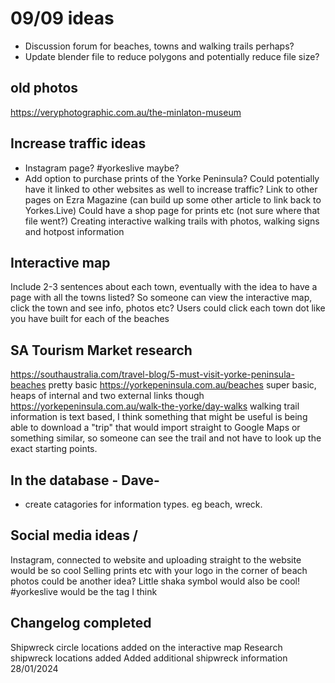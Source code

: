 # 09/09 ideas
- Discussion forum for beaches, towns and walking trails perhaps?
- Update blender file to reduce polygons and potentially reduce file size?

## old photos
https://veryphotographic.com.au/the-minlaton-museum 

## Increase traffic ideas
- Instagram page? #yorkeslive maybe?
- Add option to purchase prints of the Yorke Peninsula? Could potentially have it linked to other websites as well to increase traffic? 
Link to other pages on Ezra Magazine (can build up some other article to link back to Yorkes.Live)
Could have a shop page for prints etc (not sure where that file went?)
Creating interactive walking trails with photos, walking signs and hotpost information

## Interactive map 
Include 2-3 sentences about each town, eventually with the idea to have a page with all the towns listed? So someone can view the interactive map, click the town and see info, photos etc?
Users could click each town dot like you have built for each of the beaches 


## SA Tourism Market research
https://southaustralia.com/travel-blog/5-must-visit-yorke-peninsula-beaches pretty basic
https://yorkepeninsula.com.au/beaches super basic, heaps of internal and two external links though
https://yorkepeninsula.com.au/walk-the-yorke/day-walks walking trail information is text based, I think something that might be useful is being able to download a "trip" that would import straight to Google Maps or something similar, so someone can see the trail and not have to look up the exact starting points.


## In the database - Dave- 
- create catagories for information types. eg beach, wreck.

## Social media ideas /
Instagram, connected to website and uploading straight to the website would be so cool
Selling prints etc with your logo in the corner of beach photos could be another idea?
Little shaka symbol would also be cool!
#yorkeslive would be the tag I think


## Changelog completed
Shipwreck circle locations added on the interactive map
Research shipwreck locations added
Added additional shipwreck information 28/01/2024

